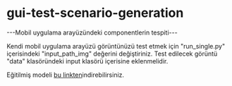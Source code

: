# gui-test-scenario-generation

---Mobil uygulama arayüzündeki componentlerin tespiti---

Kendi mobil uygulama arayüzü görüntünüzü test etmek için "run_single.py" içerisindeki "input_path_img" değerini değiştiriniz.
Test edilecek görüntü "data" klasöründeki input klasörü içerisine eklenmelidir. 

Eğitilmiş modeli [bu linkten](https://drive.google.com/drive/folders/1ecB127vE_VKMygf9mHcvU_gfA0-XgKKi?usp=drive_link)indirebilirsiniz.
